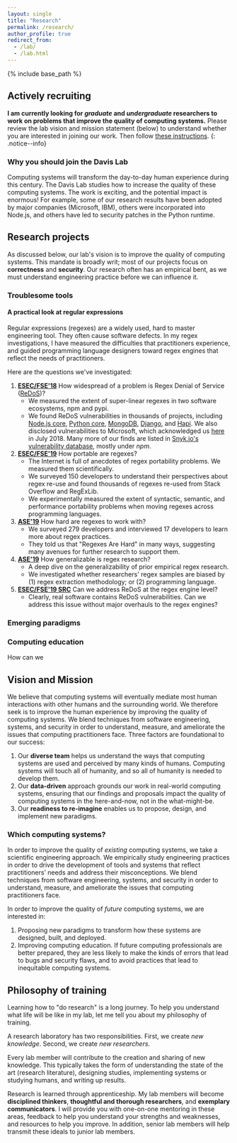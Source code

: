 ```yaml
---
layout: single
title: "Research"
permalink: /research/
author_profile: true
redirect_from: 
  - /lab/
  - /lab.html
---
```


{% include base_path %}

## Actively recruiting

**I am currently looking for *graduate* and *undergraduate* researchers to work on problems that improve the quality of computing systems.** Please review the lab vision and mission statement (below) to understand whether you are interested in joining our work. Then follow [these instructions](../join-lab).
{: .notice--info}

### Why you should join the Davis Lab

Computing systems will transform the day-to-day human experience during this century. The Davis Lab studies how to increase the quality of these computing systems. The work is exciting, and the potential impact is enormous! For example, some of our research results have been adopted by major companies (Microsoft, IBM), others were incorporated into Node.js, and others have led to security patches in the Python runtime.

## Research projects

As discussed below, our lab's vision is to improve the quality of computing systems.
This mandate is broadly writ; most of our projects focus on **correctness** and **security**.
Our research often has an empirical bent, as we must understand engineering practice before we can influence it.

### Troublesome tools

#### A practical look at regular expressions

Regular expressions (regexes) are a widely used, hard to master engineering tool.
They often cause software defects.
In my regex investigations, I have measured the difficulties that practitioners experience, and guided programming language designers toward regex engines that reflect the needs of practitioners.

Here are the questions we've investigated:

1. <i class="fa fa-trophy" aria-hidden="true"></i> **[ESEC/FSE'18](downloads/publications/DavisCoghlanServantLee-EcosystemREDOS-ESECFSE18.pdf)** How widespread of a problem is Regex Denial of Service ([ReDoS](https://en.wikipedia.org/wiki/ReDoS))?
	- We measured the extent of super-linear regexes in two software ecosystems, npm and pypi.
	- We found ReDoS vulnerabilities in thousands of projects, including [Node.js core](https://nodejs.org/en/blog/vulnerability/march-2018-security-releases/#denial-of-service-dos-vulnerability), [Python core](https://github.com/python/cpython/pull/5955), [MongoDB](https://www.mongodb.com/security), [Django](https://www.djangoproject.com/weblog/2018/mar/06/security-releases/), and [Hapi](https://github.com/hapijs/content/commit/96beb34f7c38a08d024dbf9cd63865c56e2955d9). We also disclosed vulnerabilities to Microsoft, which acknowledged us [here](https://www.microsoft.com/en-us/msrc/researcher-acknowledgments-online-services?rtc=1) in July 2018. Many more of our finds are listed in [Snyk.io's vulnerability database](https://snyk.io/vuln/?packageManager=all), mostly under *npm*.
2. **[ESEC/FSE'19](downloads/publications/DavisMichaelCoghlanServantLee-LinguaFranca-ESECFSE19.pdf)** How portable are regexes?
	- The Internet is full of anecdotes of regex portability problems. We measured them scientifically.
	- We surveyed 150 developers to understand their perspectives about regex re-use and found thousands of regexes re-used from Stack Overflow and RegExLib.
	- We experimentally measured the extent of syntactic, semantic, and performance portability problems when moving regexes across programming languages.
3. <i class="fa fa-trophy" aria-hidden="true"></i> **[ASE'19](downloads/publications/MichaelDonohueDavisLeeServant-RegexesAreHard-ASE19.pdf)** How hard are regexes to work with?
	- We surveyed 279 developers and interviewed 17 developers to learn more about regex practices.
	- They told us that "Regexes Are Hard" in many ways, suggesting many avenues for further research to support them.
4. **[ASE'19](downloads/publications/DavisMoyerKazerouniLee-RegexGeneralizability-ASE19.pdf)** How generalizable is regex research?
	- A deep dive on the generalizability of prior empirical regex research.
	- We investigated whether researchers' regex samples are biased by (1) regex extraction methodology; or (2) programming language.
5. <i class="fa fa-trophy" aria-hidden="true"></i> **[ESEC/FSE'19 SRC](downloads/publications/Davis-RethinkingRegexEngines-ESECFSE19SRC.pdf)** Can we address ReDoS at the regex engine level?
	- Clearly, real software contains ReDoS vulnerabilities. Can we address this issue without major overhauls to the regex engines?

### Emerging paradigms

### Computing education

How can we

## Vision and Mission

We believe that computing systems will eventually mediate most human interactions with other humans and the surrounding world.
We therefore seek is to improve the human experience by improving the quality of computing systems.
We blend techniques from software engineering, systems, and security in order to understand, measure, and ameliorate the issues that computing practitioners face.
Three factors are foundational to our success:

1. Our **diverse team** helps us understand the ways that computing systems are used and perceived by many kinds of humans. Computing systems will touch all of humanity, and so all of humanity is needed to develop them.
2. Our **data-driven** approach grounds our work in real-world computing systems, ensuring that our findings and proposals impact the quality of computing systems in the here-and-now, not in the what-might-be.
3. Our **readiness to re-imagine** enables us to propose, design, and implement new paradigms.

### Which computing systems?

In order to improve the quality of *existing* computing systems, we take a scientific engineering approach. We empirically study engineering practices in order to drive the development of tools and systems that reflect practitioners’ needs and address their misconceptions. We blend techniques from software engineering, systems, and security in order to understand, measure, and ameliorate the issues that computing practitioners face.

In order to improve the quality of *future* computing systems, we are interested in:

1. Proposing new paradigms to transform how these systems are designed, built, and deployed.
2. Improving computing education. If future computing professionals are better prepared, they are less likely to make the kinds of errors that lead to bugs and security flaws, and to avoid practices that lead to inequitable computing systems.

## Philosophy of training

Learning how to "do research" is a long journey. To help you understand what life will be like in my lab, let me tell you about my philosophy of training.

A research laboratory has two responsibilities.
  First, we create *new knowledge*.
  Second, we create *new researchers*.

Every lab member will contribute to the creation and sharing of new knowledge. This typically takes the form of understanding the state of the art (research literature), designing studies, implementing systems or studying humans, and writing up results.

Research is learned through apprenticeship.
  My lab members will become
    **disciplined thinkers**,
    **thoughtful and thorough researchers**,
    and
    **exemplary communicators**.
  I will provide you with
    one-on-one mentoring in these areas,
    feedback to help you understand your strengths and weaknesses,
    and
    resources to help you improve. In addition, senior lab members will help transmit these ideals to junior lab members.
